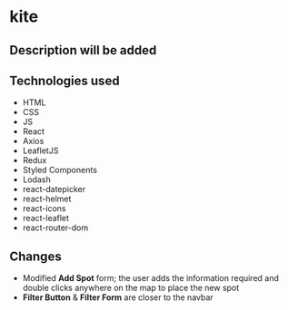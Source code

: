 # kite
## Description will be added


## Technologies used
- HTML
- CSS
- JS
- React
- Axios
- LeafletJS
- Redux
- Styled Components
- Lodash
- react-datepicker
- react-helmet
- react-icons
- react-leaflet
- react-router-dom

## Changes
- Modified **Add Spot** form; the user adds the information required and double clicks anywhere on the map to place the new spot
- **Filter Button** & **Filter Form** are closer to the navbar

